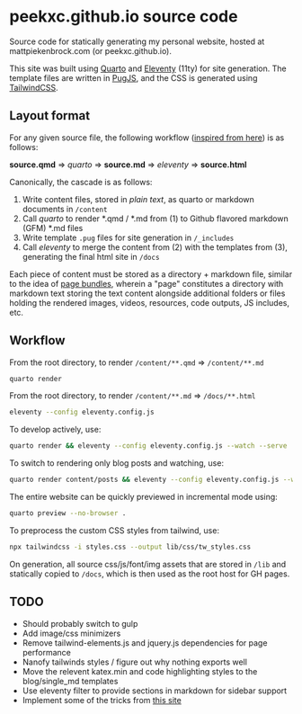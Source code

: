 # peekxc.github.io source code
Source code for statically generating my personal website, hosted at mattpiekenbrock.com (or peekxc.github.io).

This site was built using [Quarto](https://quarto.org/) and [Eleventy](https://www.11ty.dev/) (11ty) for site generation. The template files are written in [PugJS](https://pugjs.org/api/getting-started.html), and the CSS is generated using [TailwindCSS](https://tailwindcss.com/).

## Layout format 

For any given source file, the following workflow ([inspired from here](https://quarto.org/docs/output-formats/docusaurus#workflow)) is as follows: 

**source.qmd** => *quarto* =>  **source.md**  => *eleventy* =>  **source.html**

Canonically, the cascade is as follows: 
1. Write content files, stored in _plain text_, as quarto or markdown documents in `/content`
2. Call _quarto_ to render *.qmd / *.md from (1) to Github flavored markdown (GFM) *.md files
3. Write template `.pug` files for site generation in `/_includes`
4. Call _eleventy_ to merge the content from (2) with the templates from (3), generating the final html site in `/docs`

Each piece of content must be stored as a directory + markdown file, similar to the idea of [page bundles](https://gohugo.io/content-management/page-bundles/), wherein a "page" constitutes a directory with markdown text storing the text content alongside additional folders or files holding the rendered images, videos, resources, code outputs, JS includes, etc.

## Workflow 

From the root directory, to render `/content/**.qmd` => `/content/**.md`

```bash 
quarto render 
```

From the root directory, to render `/content/**.md` => `/docs/**.html`

```bash
eleventy --config eleventy.config.js 
```

To develop actively, use:

```bash
quarto render && eleventy --config eleventy.config.js --watch --serve
```

To switch to rendering only blog posts and watching, use: 

```bash
quarto render content/posts && eleventy --config eleventy.config.js --watch --serve
```

The entire website can be quickly previewed in incremental mode using: 

```bash
quarto preview --no-browser .
```

To preprocess the custom CSS styles from tailwind, use: 

```bash
npx tailwindcss -i styles.css --output lib/css/tw_styles.css
```

On generation, all source css/js/font/img assets that are stored in `/lib` and statically copied to `/docs`, which is then used as the root host for GH pages.  

## TODO

- Should probably switch to gulp
- Add image/css minimizers 
- Remove tailwind-elements.js and jquery.js dependencies for page performance
- Nanofy tailwinds styles / figure out why nothing exports well 
- Move the relevent katex.min and code highlighting styles to the blog/single_md templates
- Use eleventy filter to provide sections in markdown for sidebar support
- Implement some of the tricks from [this site](https://github.com/google/eleventy-high-performance-blog)
